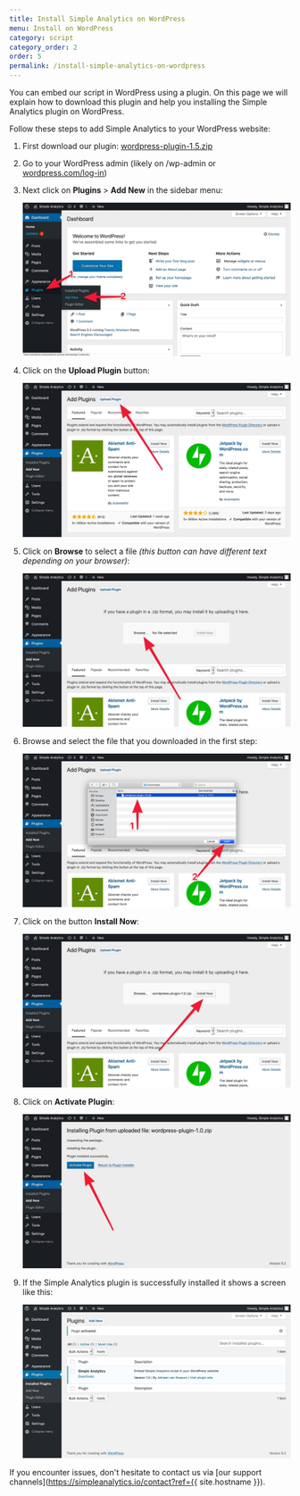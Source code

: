 ```yaml
---
title: Install Simple Analytics on WordPress
menu: Install on WordPress
category: script
category_order: 2
order: 5
permalink: /install-simple-analytics-on-wordpress
---
```


You can embed our script in WordPress using a plugin. On this page we will explain how to download this plugin and help you installing the Simple Analytics plugin on WordPress.

Follow these steps to add Simple Analytics to your WordPress website:

1. First download our plugin: [wordpress-plugin-1.5.zip](https://github.com/simpleanalytics/wordpress-plugin/archive/1.5.zip)
1. Go to your WordPress admin (likely on /wp-admin or [wordpress.com/log-in](https://wordpress.com/log-in))
1. Next click on **Plugins** > **Add New** in the sidebar menu:

    ![](/images/wordpress-click-add-new-plugin.jpg)

1. Click on the **Upload Plugin** button:

    ![](/images/wordpress-click-upload-plugin.jpg)

1. Click on **Browse** to select a file _(this button can have different text depending on your browser)_:

    ![](/images/wordpress-click-browse.jpg)

1. Browse and select the file that you downloaded in the first step:

    ![](/images/wordpress-select-file.jpg)

1. Click on the button **Install Now**:

    ![](/images/wordpress-click-install-now.jpg)

1. Click on **Activate Plugin**:

    ![](/images/wordpress-click-activate-plugin.jpg)

1. If the Simple Analytics plugin is successfully installed it shows a screen like this:

    ![](/images/wordpress-installed-plugins.jpg)

If you encounter issues, don't hesitate to contact us via [our support channels](https://simpleanalytics.io/contact?ref={{ site.hostname }}).


<!-- Read more on implementing Simple Analytics in the [Ghost docs](https://docs.ghost.org/integrations/simpleanalytics/). -->
